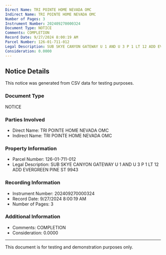 ```yaml
---
Direct Name: TRI POINTE HOME NEVADA OMC
Indirect Name: TRI POINTE HOME NEVADA OMC
Number of Pages: 3
Instrument Number: 202409270000324
Document Type: NOTICE
Comments: COMPLETION
Record Date: 9/27/2024 8:00:19 AM
Parcel Number: 126-01-711-012
Legal Description: SUB SKYE CANYON GATEWAY U 1 AND U 3 P 1 LT 12 ADD EVERGREEN PINE ST 9943
Consideration: 0.0000
---
```


## Notice Details

This notice was generated from CSV data for testing purposes.

### Document Type
NOTICE

### Parties Involved
- Direct Name: TRI POINTE HOME NEVADA OMC
- Indirect Name: TRI POINTE HOME NEVADA OMC

### Property Information
- Parcel Number: 126-01-711-012
- Legal Description: SUB SKYE CANYON GATEWAY U 1 AND U 3 P 1 LT 12 ADD EVERGREEN PINE ST 9943

### Recording Information
- Instrument Number: 202409270000324
- Record Date: 9/27/2024 8:00:19 AM
- Number of Pages: 3

### Additional Information
- Comments: COMPLETION
- Consideration: 0.0000

---

This document is for testing and demonstration purposes only.
